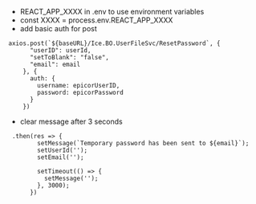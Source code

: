 - REACT_APP_XXXX in .env to use environment variables
- const XXXX = process.env.REACT_APP_XXXX
- add basic auth for post
```
axios.post(`${baseURL}/Ice.BO.UserFileSvc/ResetPassword`, {
      "userID": userId,
      "setToBlank": "false",
      "email": email
    }, {
      auth: {
        username: epicorUserID,
        password: epicorPassword
      }
    })
```
- clear message after 3 seconds
```
 .then(res => {
        setMessage(`Temporary password has been sent to ${email}`);
        setUserId('');
        setEmail('');

        setTimeout(() => {
          setMessage('');
        }, 3000);
      })
```